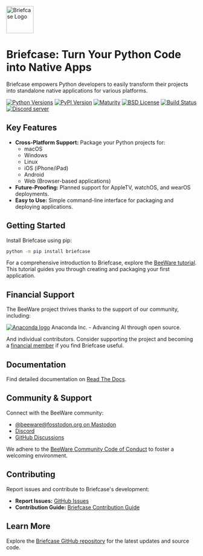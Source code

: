 [<img src="https://beeware.org/project/briefcase/briefcase.png" width="72" alt="Briefcase Logo" />](https://beeware.org/briefcase)

# Briefcase: Turn Your Python Code into Native Apps

Briefcase empowers Python developers to easily transform their projects into standalone native applications for various platforms.

[![Python Versions](https://img.shields.io/pypi/pyversions/briefcase.svg)](https://pypi.python.org/pypi/briefcase)
[![PyPI Version](https://img.shields.io/pypi/v/briefcase.svg)](https://pypi.python.org/pypi/briefcase)
[![Maturity](https://img.shields.io/pypi/status/briefcase.svg)](https://pypi.python.org/pypi/briefcase)
[![BSD License](https://img.shields.io/pypi/l/briefcase.svg)](https://github.com/beeware/briefcase/blob/main/LICENSE)
[![Build Status](https://github.com/beeware/briefcase/workflows/CI/badge.svg?branch=main)](https://github.com/beeware/briefcase/actions)
[![Discord server](https://img.shields.io/discord/836455665257021440?label=Discord%20Chat&logo=discord&style=plastic)](https://beeware.org/bee/chat/)

## Key Features

*   **Cross-Platform Support:** Package your Python projects for:
    *   macOS
    *   Windows
    *   Linux
    *   iOS (iPhone/iPad)
    *   Android
    *   Web (Browser-based applications)
*   **Future-Proofing:**  Planned support for AppleTV, watchOS, and wearOS deployments.
*   **Easy to Use:** Simple command-line interface for packaging and deploying applications.

## Getting Started

Install Briefcase using pip:

```bash
python -m pip install briefcase
```

For a comprehensive introduction to Briefcase, explore the [BeeWare tutorial](https://docs.beeware.org).  This tutorial guides you through creating and packaging your first application.

## Financial Support

The BeeWare project thrives thanks to the support of our community, including:

[![Anaconda logo](https://beeware.org/community/members/anaconda/anaconda-large.png)](https://anaconda.com/)
Anaconda Inc. - Advancing AI through open source.

And individual contributors.  Consider supporting the project and becoming a [financial member](https://beeware.org/community/members/) if you find Briefcase useful.

## Documentation

Find detailed documentation on [Read The Docs](https://briefcase.readthedocs.io).

## Community & Support

Connect with the BeeWare community:

*   [@beeware@fosstodon.org on Mastodon](https://fosstodon.org/@beeware)
*   [Discord](https://beeware.org/bee/chat/)
*   [GitHub Discussions](https://github.com/beeware/briefcase/discussions)

We adhere to the [BeeWare Community Code of Conduct](https://beeware.org/community/behavior/) to foster a welcoming environment.

## Contributing

Report issues and contribute to Briefcase's development:

*   **Report Issues:** [GitHub Issues](https://github.com/beeware/briefcase/issues)
*   **Contribution Guide:** [Briefcase Contribution Guide](https://briefcase.readthedocs.io/en/latest/how-to/contribute/index.html)

## Learn More

Explore the [Briefcase GitHub repository](https://github.com/beeware/briefcase) for the latest updates and source code.